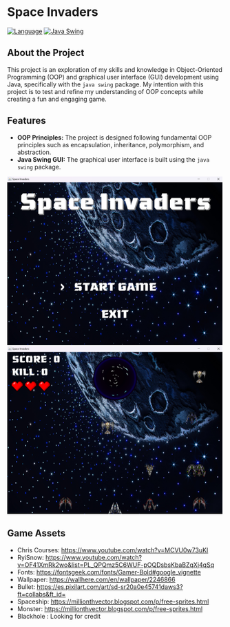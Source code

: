 # Space Invaders

[![Language](https://badgen.net/static/language/java/orange)](https://www.oracle.com/java/technologies/downloads/)
[![Java Swing](https://img.shields.io/badge/package-java%20swing-brightgreen.svg?style=flat)](https://docs.oracle.com/javase/8/docs/technotes/guides/swing/)

## About the Project

This project is an exploration of my skills and knowledge in Object-Oriented Programming (OOP) and graphical user interface (GUI) development using Java, specifically with the `java swing` package. My intention with this project is to test and refine my understanding of OOP concepts while creating a fun and engaging game.

## Features

- **OOP Principles:** The project is designed following fundamental OOP principles such as encapsulation, inheritance, polymorphism, and abstraction.
- **Java Swing GUI:** The graphical user interface is built using the `java swing` package.

<img src="/bin/doc/si-doc1.png" alt="Screenshot of the space invaders" width="500"/>
<img src="/bin/doc/si-doc2.png" alt="Screenshot of the space invaders" width="500"/>

## Game Assets
- Chris Courses: https://www.youtube.com/watch?v=MCVU0w73uKI
- RyiSnow: https://www.youtube.com/watch?v=OF41XmRk2wo&list=PL_QPQmz5C6WUF-pOQDsbsKbaBZqXj4qSq
- Fonts: https://fontsgeek.com/fonts/Gamer-Bold#google_vignette
- Wallpaper: https://wallhere.com/en/wallpaper/2246866
- Bullet: https://es.pixilart.com/art/sd-sr20a0e45741daws3?ft=collabs&ft_id=
- Spaceship: https://millionthvector.blogspot.com/p/free-sprites.html
- Monster: https://millionthvector.blogspot.com/p/free-sprites.html
- Blackhole : Looking for credit
